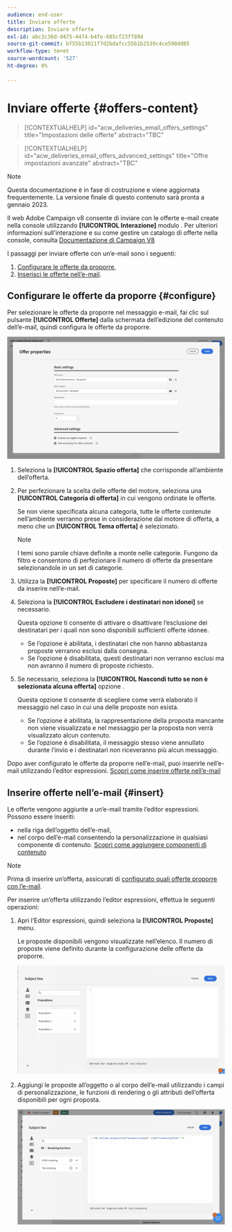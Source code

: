 ```yaml
---
audience: end-user
title: Inviare offerte
description: Inviare offerte
exl-id: abc3c36d-d475-4474-b4fe-685cf23ff89d
source-git-commit: bf55b13011f7d2bdafcc55b1b2539c4ce590dd85
workflow-type: tm+mt
source-wordcount: '527'
ht-degree: 0%

---
```


# Inviare offerte {#offers-content}

>[!CONTEXTUALHELP]
>id="acw_deliveries_email_offers_settings"
>title="Impostazioni delle offerte"
>abstract="TBC"

>[!CONTEXTUALHELP]
>id="acw_deliveries_email_offers_advanced_settings"
>title="Offre impostazioni avanzate"
>abstract="TBC"

>[!NOTE]
>
>Questa documentazione è in fase di costruzione e viene aggiornata frequentemente. La versione finale di questo contenuto sarà pronta a gennaio 2023.

Il web Adobe Campaign v8 consente di inviare con le offerte e-mail create nella console utilizzando **[!UICONTROL Interazione]** modulo . Per ulteriori informazioni sull’interazione e su come gestire un catalogo di offerte nella console, consulta [Documentazione di Campaign V8](https://experienceleague.adobe.com/docs/campaign/campaign-v8/offers/interaction.html)

I passaggi per inviare offerte con un’e-mail sono i seguenti:

1. [Configurare le offerte da proporre](#configure),
1. [Inserisci le offerte nell’e-mail](#insert).

## Configurare le offerte da proporre {#configure}

Per selezionare le offerte da proporre nel messaggio e-mail, fai clic sul pulsante **[!UICONTROL Offerte]** dalla schermata dell’edizione del contenuto dell’e-mail, quindi configura le offerte da proporre.

![](assets/create-content-offers.png)

1. Seleziona la **[!UICONTROL Spazio offerta]** che corrisponde all’ambiente dell’offerta.

1. Per perfezionare la scelta delle offerte del motore, seleziona una **[!UICONTROL Categoria di offerta]** in cui vengono ordinate le offerte.

   Se non viene specificata alcuna categoria, tutte le offerte contenute nell’ambiente verranno prese in considerazione dal motore di offerta, a meno che un **[!UICONTROL Tema offerta]** è selezionato.

   >[!NOTE]
   >
   >I temi sono parole chiave definite a monte nelle categorie. Fungono da filtro e consentono di perfezionare il numero di offerte da presentare selezionandole in un set di categorie.

1. Utilizza la **[!UICONTROL Proposte]** per specificare il numero di offerte da inserire nell’e-mail.

1. Seleziona la **[!UICONTROL Escludere i destinatari non idonei]** se necessario.

   Questa opzione ti consente di attivare o disattivare l’esclusione dei destinatari per i quali non sono disponibili sufficienti offerte idonee.

   * Se l’opzione è abilitata, i destinatari che non hanno abbastanza proposte verranno esclusi dalla consegna.
   * Se l’opzione è disabilitata, questi destinatari non verranno esclusi ma non avranno il numero di proposte richiesto.

1. Se necessario, seleziona la **[!UICONTROL Nascondi tutto se non è selezionata alcuna offerta]** opzione .

   Questa opzione ti consente di scegliere come verrà elaborato il messaggio nel caso in cui una delle proposte non esista.

   * Se l’opzione è abilitata, la rappresentazione della proposta mancante non viene visualizzata e nel messaggio per la proposta non verrà visualizzato alcun contenuto.
   * Se l’opzione è disabilitata, il messaggio stesso viene annullato durante l’invio e i destinatari non riceveranno più alcun messaggio.

Dopo aver configurato le offerte da proporre nell’e-mail, puoi inserirle nell’e-mail utilizzando l’editor espressioni. [Scopri come inserire offerte nell’e-mail](#insert)

## Inserire offerte nell’e-mail {#insert}

Le offerte vengono aggiunte a un’e-mail tramite l’editor espressioni. Possono essere inseriti:

* nella riga dell’oggetto dell’e-mail,
* nel corpo dell’e-mail consentendo la personalizzazione in qualsiasi componente di contenuto. [Scopri come aggiungere componenti di contenuto](content-components.md)

>[!NOTE]
>
>Prima di inserire un’offerta, assicurati di [configurato quali offerte proporre con l’e-mail](#configure).

Per inserire un’offerta utilizzando l’editor espressioni, effettua le seguenti operazioni:

1. Apri l’Editor espressioni, quindi seleziona la **[!UICONTROL Proposte]** menu.

   Le proposte disponibili vengono visualizzate nell’elenco. Il numero di proposte viene definito durante la configurazione delle offerte da proporre.

   ![](assets/offer-insertion.png)

1. Aggiungi le proposte all’oggetto o al corpo dell’e-mail utilizzando i campi di personalizzazione, le funzioni di rendering o gli attributi dell’offerta disponibili per ogni proposta.

   ![](assets/offer-inserted.png)
